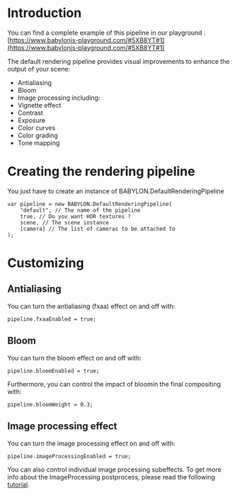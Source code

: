 # Introduction

You can find a complete example of this pipeline in our playground : [https://www.babylonjs-playground.com/#5XB8YT#1](https://www.babylonjs-playground.com/#5XB8YT#1)

The default rendering pipeline provides visual improvements to enhance the output of your scene:
* Antialiasing
* Bloom
* Image processing including:
 * Vignette effect
 * Contrast
 * Exposure
 * Color curves
 * Color grading
 * Tone mapping

# Creating the rendering pipeline

You just have to create an instance of BABYLON.DefaultRenderingPipeline
```
var pipeline = new BABYLON.DefaultRenderingPipeline(
    "default", // The name of the pipeline
    true, // Do you want HDR textures ?
    scene, // The scene instance
    [camera] // The list of cameras to be attached to
);
```

# Customizing

## Antialiasing
You can turn the antialiasing (fxaa) effect on and off with:

```
pipeline.fxaaEnabled = true;
```

## Bloom
You can turn the bloom effect on and off with:

```
pipeline.bloomEnabled = true;
```

Furthermore, you can control the impact of bloomin the final compositing with:
```
pipeline.bloomWeight = 0.3;
```


## Image processing effect
You can turn the image processing effect on and off with:

```
pipeline.imageProcessingEnabled = true;
```

You can also control individual image processing subeffects. To get more info about the ImageProcessing postprocess, please read the following [tutorial](/tutorials/how_to_use_postprocesses#imageprocessing).


